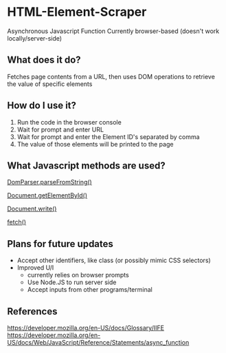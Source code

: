 # HTML-Element-Scraper
Asynchronous Javascript Function
Currently browser-based (doesn't work locally/server-side)

## What does it do?
Fetches page contents from a URL, then uses DOM operations to retrieve the value of specific elements

## How do I use it?
1. Run the code in the browser console
2. Wait for prompt and enter URL
3. Wait for prompt and enter the Element ID's separated by comma
4. The value of those elements will be printed to the page

## What Javascript methods are used?
[DomParser.parseFromString()](https://developer.mozilla.org/en-US/docs/Web/API/DOMParser/parseFromString)

[Document.getElementById()](https://developer.mozilla.org/en-US/docs/Web/API/Document/getElementById)

[Document.write()](https://developer.mozilla.org/en-US/docs/Web/API/Document/write)

[fetch()](https://developer.mozilla.org/en-US/docs/Web/API/Fetch_API/Using_Fetch)

## Plans for future updates
- Accept other identifiers, like class (or possibly mimic CSS selectors)
- Improved U/I
  - currently relies on browser prompts
  - Use Node.JS to run server side
  - Accept inputs from other programs/terminal

## References
https://developer.mozilla.org/en-US/docs/Glossary/IIFE
https://developer.mozilla.org/en-US/docs/Web/JavaScript/Reference/Statements/async_function
